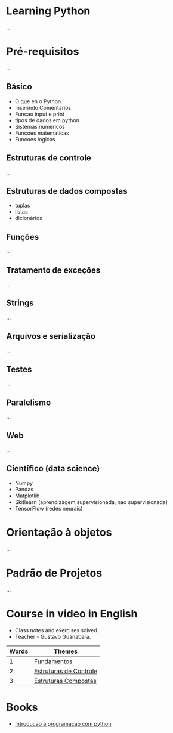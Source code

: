 # **Learning Python**
...

# Pré-requisitos
...
## Básico
  - O que eh o Python
  - Inserindo Comentarios
  - Funcao input e print
  - tipos de dados em python
  - Sistemas numericos
  - Funcoes matematicas
  - Funcoes logicas
  
## Estruturas de controle
...
 
## Estruturas de dados compostas
 - tuplas
 - listas
 - dicionários
 
 
## Funções
...
## Tratamento de exceções
...
## Strings
...
## Arquivos e serialização
...
## Testes
...
## Paralelismo
...
## Web
...
## Científico (data science)
- Numpy
- Pandas
- Matplotlib
- Skitlearn (aprendizagem supervisionada, nao supervisionada)
- TensorFlow (redes neurais)
# Orientação à objetos
...
# Padrão de Projetos
...
# Course in video in English
- Class notes and exercises solved.
- Teacher - Gustavo Guanabara.

Words   | Themes
-------- | ---
1 | [Fundamentos](https://www.youtube.com/playlist?list=PLHz_AreHm4dlKP6QQCekuIPky1CiwmdI6)
2 | [Estruturas de Controle](https://www.youtube.com/playlist?list=PLHz_AreHm4dk_nZHmxxf_J0WRAqy5Czye)
3 | [Estruturas Compostas](https://www.youtube.com/watch?v=0LB3FSfjvao&list=PLHz_AreHm4dksnH2jVTIVNviIMBVYyFnH)


# Books
- [Introducao a programacao com python]()
